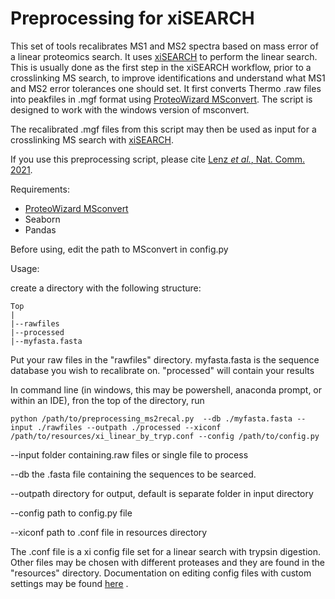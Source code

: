 # Preprocessing for xiSEARCH

This set of tools recalibrates MS1 and MS2 spectra based on mass error of a linear proteomics search. It uses [xiSEARCH](https://github.com/Rappsilber-Laboratory/XiSearch) to perform the linear search. This is usually done as the first step in the xiSEARCH workflow, prior to a crosslinking MS search, to improve identifications and understand what MS1 and MS2 error tolerances one should set. It first converts Thermo .raw files into peakfiles in .mgf format using [ProteoWizard MSconvert](https://proteowizard.sourceforge.io/index.html). The script is designed to work with the windows version of msconvert.

The recalibrated .mgf files from this script may then be used as input for a crosslinking MS search with [xiSEARCH](https://github.com/Rappsilber-Laboratory/XiSearch).

If you use this preprocessing script, please cite [Lenz *et al.*, Nat. Comm. 2021](https://www.nature.com/articles/s41467-021-23666-z).

Requirements:
- [ProteoWizard MSconvert](https://proteowizard.sourceforge.io/index.html)
- Seaborn
- Pandas

Before using, edit the path to MSconvert in config.py

Usage:

create a directory with the following structure:

    Top
    |
    |--rawfiles
    |--processed
    |--myfasta.fasta

Put your raw files in the "rawfiles" directory. myfasta.fasta is the sequence database you wish to recalibrate on. "processed" will contain your results

In command line (in windows, this may be powershell, anaconda prompt, or within an IDE), fron the top of the directory, run

    python /path/to/preprocessing_ms2recal.py  --db ./myfasta.fasta --input ./rawfiles --outpath ./processed --xiconf /path/to/resources/xi_linear_by_tryp.conf --config /path/to/config.py

--input folder containing.raw files or single file to process

--db the .fasta file containing the sequences to be searced.

--outpath directory for output, default is separate folder in input directory

--config path to config.py file

--xiconf  path to .conf file in resources directory

The .conf file is a xi config file set for a linear search with trypsin digestion. Other files may be chosen with different proteases and they are found in the "resources" directory. Documentation on editing config files with custom settings may be found [here](https://github.com/Rappsilber-Laboratory/XiSearch#setting-up-a-search-in-the-advanced-interface-and-editing-config-files) .



